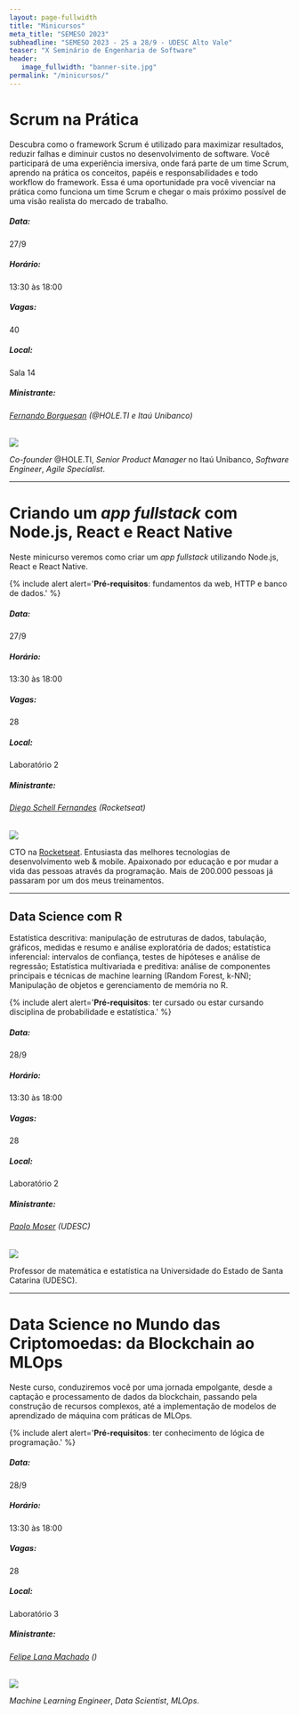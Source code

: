 ```yaml
---
layout: page-fullwidth
title: "Minicursos"
meta_title: "SEMESO 2023"
subheadline: "SEMESO 2023 - 25 a 28/9 - UDESC Alto Vale"
teaser: "X Seminário de Engenharia de Software"
header:
   image_fullwidth: "banner-site.jpg"
permalink: "/minicursos/"
---
```


<div class="row t30" id="minicurso_a"></div>

# Scrum na Prática

Descubra como o framework Scrum é utilizado para maximizar resultados, reduzir falhas e diminuir custos no desenvolvimento de software. Você participará de uma experiência imersiva, onde fará parte de um time Scrum, aprendo na prática os conceitos, papéis e responsabilidades e todo workflow do framework. Essa é uma oportunidade pra você vivenciar na prática como funciona um time Scrum e chegar o mais próximo possível de uma visão realista do mercado de trabalho.

##### Data:
27/9

##### Horário:
13:30 às 18:00

##### Vagas:
40

##### Local:
Sala 14

##### Ministrante:

###### [Fernando Borguesan][fb] (@HOLE.TI e Itaú Unibanco)
<img class="img-responsive" src="{{site.urlimg}}foto-fernando-borguesan.png"/>

_Co-founder_ @HOLE.TI, _Senior Product Manager_ no Itaú Unibanco,  _Software Engineer_, _Agile Specialist_.


<hr>
<div class="row t30" id="minicurso_b"></div>

# Criando um _app_ _fullstack_ com Node.js, React e React Native

Neste minicurso veremos como criar um _app_ _fullstack_ utilizando Node.js, React e React Native.


{% include alert alert='<strong>Pré-requisitos</strong>: fundamentos da web, HTTP e banco de dados.' %}

##### Data:
27/9

##### Horário:
13:30 às 18:00

##### Vagas:
28

##### Local:
Laboratório 2

##### Ministrante:

###### [Diego Schell Fernandes][dsf] (Rocketseat)
<img class="img-responsive" src="{{site.urlimg}}foto-diego-schell-fernandes.jpg"/>

CTO na [Rocketseat][rocketseat]. Entusiasta das melhores tecnologias de desenvolvimento web & mobile. Apaixonado por educação e por mudar a vida das pessoas através da programação. Mais de 200.000 pessoas já passaram por um dos meus treinamentos.

<hr>
<div class="row t30" id="minicurso_c"></div>

## Data Science com R

Estatística descritiva: manipulação de estruturas de dados, tabulação, gráficos, medidas e resumo e análise exploratória de dados; estatística inferencial: intervalos de confiança, testes de hipóteses e análise de regressão; Estatística multivariada e preditiva: análise de componentes principais e técnicas de machine learning (Random Forest, k-NN); Manipulação de objetos e gerenciamento de memória no R.

{% include alert alert='<strong>Pré-requisitos</strong>: ter cursado ou estar cursando disciplina de probabilidade e estatística.' %}


##### Data:
28/9

##### Horário:
13:30 às 18:00

##### Vagas:
28

##### Local:
Laboratório 2

##### Ministrante:

###### [Paolo Moser][pm] (UDESC)

<img class="img-responsive" src="{{site.urlimg}}paolo_moser.jpg"/>

Professor de matemática e estatística na Universidade do Estado de Santa Catarina (UDESC).


<hr>
<div class="row t30" id="minicurso_d"></div>

# Data Science no Mundo das Criptomoedas: da Blockchain ao MLOps

Neste curso, conduziremos você por uma jornada empolgante, desde a captação e processamento de dados da blockchain, passando pela construção de recursos complexos, até a implementação de modelos de aprendizado de máquina com práticas de MLOps.

{% include alert alert='<strong>Pré-requisitos</strong>: ter conhecimento de lógica de programação.' %}

##### Data:
28/9

##### Horário:
13:30 às 18:00

##### Vagas:
28

##### Local:
Laboratório 3

##### Ministrante:

###### [Felipe Lana Machado][flm] ()
<img class="img-responsive" src="{{site.urlimg}}foto-felipe-lana.jpg"/>

_Machine Learning Engineer_, _Data Scientist_, _MLOps_.


[pm]: http://lattes.cnpq.br/2530478080816147
[flm]: https://www.linkedin.com/in/felipelanamachado
[fb]: https://www.linkedin.com/in/fernando-borguesan
[dsf]: https://www.linkedin.com/in/diego-schell-fernandes/
[rocketseat]: https://www.rocketseat.com.br/

